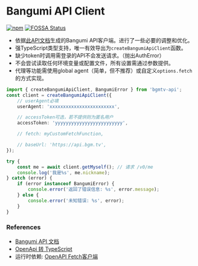 # Bangumi API Client

[![npm](https://img.shields.io/npm/v/bgmtv-api?style=flat-square)](https://www.npmjs.com/package/bgmtv-api)
[![FOSSA Status](https://app.fossa.com/api/projects/git%2Bgithub.com%2FGongT%2Fanimation-media-library.svg?type=shield&issueType=license)](https://app.fossa.com/projects/git%2Bgithub.com%2FGongT%2Fanimation-media-library?ref=badge_shield&issueType=license)

* 依据[此API文档](https://bangumi.github.io/api/)生成的Bangumi API客户端。进行了一些必要的调整和优化。
* 强TypeScript类型支持，唯一有效导出为`createBangumiApiClient`函数。
* 缺少token时调用需登录的API不会发送请求。（抛出AuthError）
* 不会尝试读取任何环境变量或配置文件，所有设置需通过参数提供。
* 代理等功能需使用global agent（简单，但不推荐）或自定义`options.fetch`的方式实现。

```ts
import { createBangumiApiClient, BangumiError } from 'bgmtv-api';
const client = createBangumiApiClient({
	// userAgent必填
	userAgent: 'xxxxxxxxxxxxxxxxxxxxxxxx',

	// accessToken可选，若不提供则为匿名用户
	accessToken: 'yyyyyyyyyyyyyyyyyyyyyyyyy',

	// fetch: myCustomFetchFunction,

	// baseUrl: 'https://api.bgm.tv',
});

try {
	const me = await client.getMyself(); // 请求 /v0/me
	console.log('我是%s', me.nickname);
} catch (error) {
	if (error instanceof BangumiError) {
		console.error('返回了错误信息: %s', error.message);
	} else {
		console.error('未知错误: %s', error);
	}
}
```

### References

- [Bangumi API 文档](https://bangumi.github.io/api/)
- [OpenApi 转 TypeScript](https://openapi-ts.dev/introduction)
- 运行时依赖: [OpenAPI Fetch客户端](https://openapi-ts.dev/openapi-fetch/)
